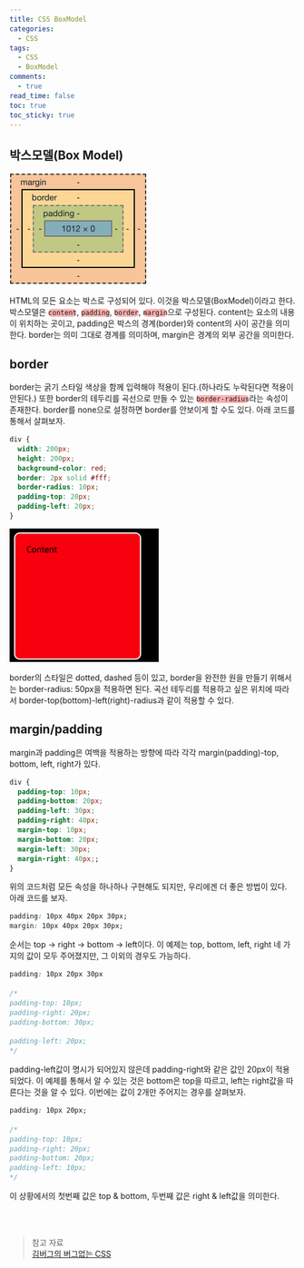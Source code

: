 ```yaml
---
title: CSS BoxModel
categories:
  - CSS
tags:
  - CSS
  - BoxModel
comments:
  - true
read_time: false
toc: true
toc_sticky: true
---
```



## 박스모델(Box Model)

![Box Model](/assets/img/css/css-boxmodel.png)

HTML의 모든 요소는 박스로 구성되어 있다. 이것을 박스모델(BoxModel)이라고 한다. 박스모델은 <code style="background-color: rgba(255,0,0,0.3); border-radius:10px;">content</code>, <code style="background-color: rgba(255,0,0,0.3); border-radius:10px;">padding</code>, <code style="background-color: rgba(255,0,0,0.3); border-radius: 10px">border</code>, <code style="background-color: rgba(255,0,0,0.3); border-radius:10px;">margin</code>으로 구성된다. content는 요소의 내용이 위치하는 곳이고, padding은 박스의 경계(border)와 content의 사이 공간을 의미한다. border는 의미 그대로 경계를 의미하며, margin은 경계의 외부 공간을 의미한다.


## border

border는 굵기 스타일 색상을 함께 입력해야 적용이 된다.(하나라도 누락된다면 적용이 안된다.) 또한 border의 테두리를 곡선으로 만들 수 있는 <code style="background-color: rgba(255,0,0,0.3); border-radius: 10px">border-radius</code>라는 속성이 존재한다. border를 none으로 설정하면 border를 안보이게 할 수도 있다. 아래 코드를 통해서 살펴보자.

```css
div {
  width: 200px;
  height: 200px;
  background-color: red;
  border: 2px solid #fff;
  border-radius: 10px;
  padding-top: 20px;
  padding-left: 20px;
}
```


![border 적용 결과](/assets/img/css/border.png)


border의 스타일은 dotted, dashed 등이 있고,  border을 완전한 원을 만들기 위해서는 border-radius: 50px을 적용하면 된다. 곡선 테두리를 적용하고 싶은 위치에 따라서 border-top(bottom)-left(right)-radius과 같이 적용할 수 있다.

## margin/padding

margin과 padding은 여백을 적용하는 방향에 따라 각각 margin(padding)-top, bottom, left, right가 있다. 

```css
div {
  padding-top: 10px;
  padding-bottom: 20px;
  padding-left: 30px;
  padding-right: 40px;
  margin-top: 10px;
  margin-bottom: 20px;
  margin-left: 30px;
  margin-right: 40px;;
}
```

위의 코드처럼 모든 속성을 하나하나 구현해도 되지만, 우리에겐 더 좋은 방법이 있다. 아래 코드를 보자.

```css
padding: 10px 40px 20px 30px;
margin: 10px 40px 20px 30px;
```

순서는 top -> right -> bottom -> left이다. 이 예제는 top, bottom, left, right 네 가지의 값이 모두 주어졌지만, 그 이외의 경우도 가능하다.

```css
padding: 10px 20px 30px 

/*
padding-top: 10px;
padding-right: 20px;
padding-bottom: 30px;

padding-left: 20px;
*/
```

padding-left값이 명시가 되어있지 않은데 padding-right와 같은 값인 20px이 적용되었다. 이 예제를 통해서 알 수 있는 것은 bottom은 top을 따르고, left는 right값을 따른다는 것을 알 수 있다. 이번에는 값이 2개만 주어지는 경우를 살펴보자.

```css
padding: 10px 20px;

/*
padding-top: 10px;
padding-right: 20px;
padding-bottom: 20px;
padding-left: 10px;
*/
```

이 상황에서의 첫번째 값은 top & bottom, 두번째 값은 right & left값을 의미한다.



<br><br>
>참고 자료<br>
>[김버그의 버그없는 CSS](https://edu.goorm.io/learn/lecture/17829/%EA%B9%80%EB%B2%84%EA%B7%B8%EC%9D%98-css%EB%8A%94-%EC%9E%AC%EB%B0%8C%EB%8B%A4-%EA%B8%B0%EC%B4%88%EB%B6%80%ED%84%B0-%EC%8B%A4%EB%AC%B4-%EB%A0%88%EB%B2%A8%EA%B9%8C%EC%A7%80)



